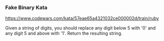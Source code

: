 ### Fake Binary Kata

https://www.codewars.com/kata/57eae65a4321032ce000002d/train/ruby

Given a string of digits, you should replace any digit below 5 with '0' and any digit 5 and above with '1'. Return the resulting string.


